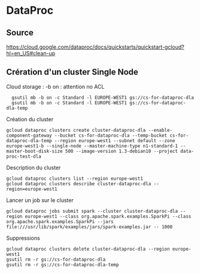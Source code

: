 # DataProc
## Source
https://cloud.google.com/dataproc/docs/quickstarts/quickstart-gcloud?hl=en_US#clean-up

## Crération d'un cluster Single Node
Cloud storage : 
-b on : attention no ACL
```Shell
  gsutil mb -b on -c Standard -l EUROPE-WEST1 gs://cs-for-dataproc-dla
  gsutil mb -b on -c Standard -l EUROPE-WEST1 gs://cs-for-dataproc-dla-temp
```

Création du cluster
```Shell
gcloud dataproc clusters create cluster-dataproc-dla --enable-component-gateway --bucket cs-for-dataproc-dla --temp-bucket cs-for-dataproc-dla-temp --region europe-west1 --subnet default --zone europe-west1-b --single-node --master-machine-type n1-standard-1 --master-boot-disk-size 500 --image-version 1.3-debian10 --project data-proc-test-dla
```

Description du cluster
```Shell
gcloud dataproc clusters list --region europe-west1
gcloud dataproc clusters describe cluster-dataproc-dla --region=europe-west1
```

Lancer un job sur le cluster
```Shell
gcloud dataproc jobs submit spark --cluster cluster-dataproc-dla --region europe-west1 --class org.apache.spark.examples.SparkPi --class org.apache.spark.examples.SparkPi --jars file:///usr/lib/spark/examples/jars/spark-examples.jar -- 1000
```

Suppressions
```Shell
gcloud dataproc clusters delete cluster-dataproc-dla --region europe-west1
gsutil rm -r gs://cs-for-dataproc-dla
gsutil rm -r gs://cs-for-dataproc-dla-temp
```

